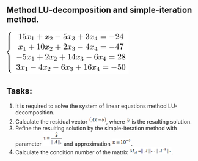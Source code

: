 ## Method LU-decomposition and simple-iteration method.

<p align="left">
<img alt="SLEs" src="img/sles_lu.png" width="320"/>
</p>

## Tasks:

1. It is required to solve the system of linear equations method LU-decomposition.
2. Calculate the residual vector <img alt="Residual" src="img/sles_axb.png" width="45"/>, where <img alt="Solution" src="img/solution_lu.png" width="10"/> is the resulting solution.
3. Refine the resulting solution by the simple-iteration method with parameter <img alt="Tau" src="img/tau.png" width="50"/> and approximation <img alt="Epsilon" src="img/epsilon.png" width="50"/>.
4. Calculate the condition number of the matrix <img alt="Condition number" src="img/condition_number.png" width="110"/>.

